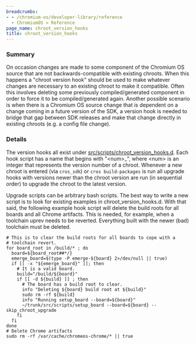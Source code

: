 ```yaml
---
breadcrumbs:
- - /chromium-os/developer-library/reference
  - ChromiumOS > Reference
page_name: chroot_version_hooks
title: chroot_version_hooks
---
```


### Summary

On occasion changes are made to some component of the Chromium OS source that
are not backwards-compatible with existing chroots. When this happens a "chroot
version hook" should be used to make whatever changes are necessary to an
existing chroot to make it compatible. Often this involves deleting some
previously compiled/generated component in order to force it to be
compiled/generated again.  Another possible scenario is when there is a Chromium
OS source change that is dependent on a change coming in a future version of the
SDK, a version hook is needed to bridge that gap between SDK releases and make
that change directly in existing chroots (e.g. a config file change).

### Details

The version hooks all exist under
[src/scripts/chroot_version_hooks.d](https://chromium.googlesource.com/chromiumos/platform/crosutils/+/HEAD/chroot_version_hooks.d/).
Each hook script has a name that begins with "&lt;num&gt;_", where &lt;num&gt;
is an integer that represents the version number of a chroot. Whenever a new
chroot is entered (via `cros_sdk`) or `cros build-packages` is run all upgrade
hooks with versions newer than the chroot version are run (in sequential order)
to upgrade the chroot to the latest version.

Upgrade scripts can be arbitrary bash scripts. The best way to write a new
script is to look for existing examples in chroot_version_hooks.d. With that
said, the following example hook script will delete the build roots for all
boards and all Chrome artifacts. This is needed, for example, when a toolchain
uprev needs to be reverted. Everything built with the newer (bad) toolchain must
be deleted.

```none
# This is to clear the build roots for all boards to cope with a
# toolchain revert.
for board_root in /build/* ; do
  board=${board_root##*/}
  emerge_board=$(type -P emerge-${board} 2>/dev/null || true)
  if [[ -x "${emerge_board}" ]]; then	
    # It is a valid board.
    build="/build/${board}"
    if [[ -d ${build} ]] ; then
      # The board has a build root to clear.
      info "Deleting ${board} build root at ${build}"
      sudo rm -rf ${build}
      info "Running setup_board --board=${board}"
      ~/trunk/src/scripts/setup_board --board=${board} --skip_chroot_upgrade
    fi
  fi
done
# Delete Chrome artifacts
sudo rm -rf /var/cache/chromeos-chrome/* || true
```

